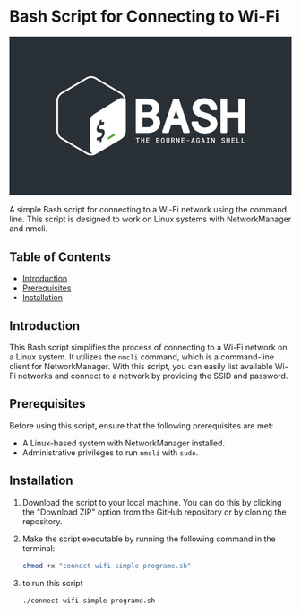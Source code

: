 
   # Bash Script for Connecting to Wi-Fi
<p align="center" >
<img src="https://github.com/kanchana66/Linux-file-management-system-shell-script/blob/master/bash-logo.jpg" >
</p>
A simple Bash script for connecting to a Wi-Fi network using the command line. This script is designed to work on Linux systems with NetworkManager and nmcli.

## Table of Contents

- [Introduction](#introduction)
- [Prerequisites](#prerequisites)
- [Installation](#installation)
<!--- [Usage](#usage)
- [Contributing](#contributing)
- [License](#license)
- [Author](#author)-->

## Introduction

This Bash script simplifies the process of connecting to a Wi-Fi network on a Linux system. It utilizes the `nmcli` command, which is a command-line client for NetworkManager. With this script, you can easily list available Wi-Fi networks and connect to a network by providing the SSID and password.

## Prerequisites

Before using this script, ensure that the following prerequisites are met:

- A Linux-based system with NetworkManager installed.
- Administrative privileges to run `nmcli` with `sudo`.

## Installation

1. Download the script to your local machine. You can do this by clicking the "Download ZIP" option from the GitHub repository or by cloning the repository.

3. Make the script executable by running the following command in the terminal:

   ```bash
   chmod +x "connect wifi simple programe.sh"
4. to run this script
   ```bash
   ./connect wifi simple programe.sh

